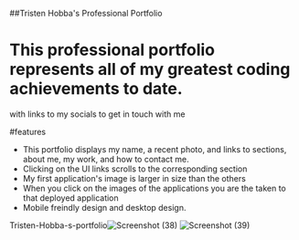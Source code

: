 ##Tristen Hobba's Professional Portfolio
# This professional portfolio represents all of my greatest coding achievements to date.
with links to my socials to get in touch with me

#features
* This portfolio displays my name, a recent photo, and links to sections, about me, my work, and how to contact me.
* Clicking on the UI links scrolls to the corresponding section
* My first application's image is larger in size than the others
* When you click on the images of the applications you are the taken to that deployed application
* Mobile freindly design and desktop design.

Tristen-Hobba-s-portfolio![Screenshot (38)](https://github.com/Tristenh/Tristen-Hobba-s-portfolio/assets/121472192/7bbd2f4e-a99e-4f0d-9308-e05021521fc0)
![Screenshot (39)](https://github.com/Tristenh/Tristen-Hobba-s-portfolio/assets/121472192/fe19fa36-48d3-4c7e-b0dc-d4c5584318e5)
